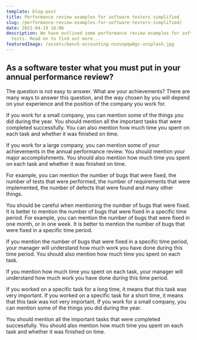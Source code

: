 ```yaml
---
template: blog-post
title: Performance review examples for software testers simplified
slug: /performance-review-examples-for-software-testers-simplified/
date: 2021-04-19 16:06
description: We have outlined some performance review examples for software
  tests. Read on to find out more...
featuredImage: /assets/bench-accounting-nvzvopqw0gc-unsplash.jpg
---
```

## **As a software tester what you must put in your annual performance review?**

The question is not easy to answer. What are your achievements? There are many ways to answer this question, and the way chosen by you will depend on your experience and the position of the company you work for.

If you work for a small company, you can mention some of the things you did during the year. You should mention all the important tasks that were completed successfully. You can also mention how much time you spent on each task and whether it was finished on time.

If you work for a large company, you can mention some of your achievements in the annual performance review. You should mention your major accomplishments. You should also mention how much time you spent on each task and whether it was finished on time.

For example, you can mention the number of bugs that were fixed, the number of tests that were performed, the number of requirements that were implemented, the number of defects that were found and many other things.

You should be careful when mentioning the number of bugs that were fixed. It is better to mention the number of bugs that were fixed in a specific time period. For example, you can mention the number of bugs that were fixed in one month, or in one week. It is better to mention the number of bugs that were fixed in a specific time period.

If you mention the number of bugs that were fixed in a specific time period, your manager will understand how much work you have done during this time period. You should also mention how much time you spent on each task.

If you mention how much time you spent on each task, your manager will understand how much work you have done during this time period.

If you worked on a specific task for a long time, it means that this task was very important. If you worked on a specific task for a short time, it means that this task was not very important. If you work for a small company, you can mention some of the things you did during the year.

You should mention all the important tasks that were completed successfully. You should also mention how much time you spent on each task and whether it was finished on time.